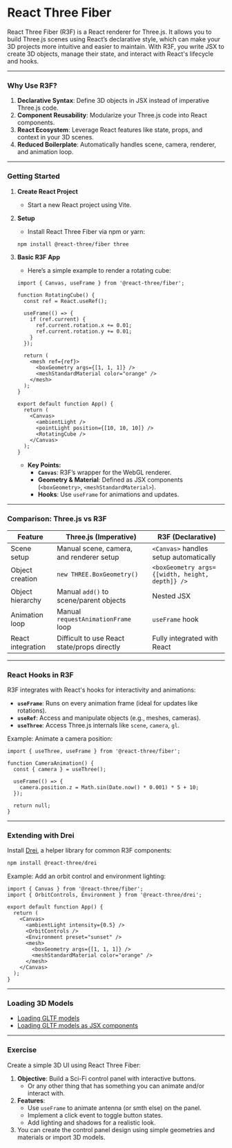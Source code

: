# React Three Fiber

React Three Fiber (R3F) is a React renderer for Three.js. It allows you to build Three.js scenes using React’s declarative style, which can make your 3D projects more intuitive and easier to maintain. With R3F, you write JSX to create 3D objects, manage their state, and interact with React's lifecycle and hooks.

---

### Why Use R3F?
1. **Declarative Syntax**: Define 3D objects in JSX instead of imperative Three.js code.
2. **Component Reusability**: Modularize your Three.js code into React components.
3. **React Ecosystem**: Leverage React features like state, props, and context in your 3D scenes.
4. **Reduced Boilerplate**: Automatically handles scene, camera, renderer, and animation loop.

---

### Getting Started
1. **Create React Project**
    - Start a new React project using Vite.

2. **Setup**
    - Install React Three Fiber via npm or yarn:
    ```bash
    npm install @react-three/fiber three
    ```

3. **Basic R3F App**
   - Here’s a simple example to render a rotating cube:

    ```tsx
    import { Canvas, useFrame } from '@react-three/fiber';
    
    function RotatingCube() {
      const ref = React.useRef();
    
      useFrame(() => {
        if (ref.current) {
          ref.current.rotation.x += 0.01;
          ref.current.rotation.y += 0.01;
        }
      });
    
      return (
        <mesh ref={ref}>
          <boxGeometry args={[1, 1, 1]} />
          <meshStandardMaterial color="orange" />
        </mesh>
      );
    }
    
    export default function App() {
      return (
        <Canvas>
          <ambientLight />
          <pointLight position={[10, 10, 10]} />
          <RotatingCube />
        </Canvas>
      );
    }
    ```

   - **Key Points:**
     - **`Canvas`**: R3F’s wrapper for the WebGL renderer.
     - **Geometry & Material**: Defined as JSX components (`<boxGeometry>`, `<meshStandardMaterial>`).
     - **Hooks**: Use `useFrame` for animations and updates.

---

### Comparison: Three.js vs R3F

| Feature                  | Three.js (Imperative)                           | R3F (Declarative)                                   |
|--------------------------|------------------------------------------------|----------------------------------------------------|
| Scene setup              | Manual scene, camera, and renderer setup       | `<Canvas>` handles setup automatically             |
| Object creation          | `new THREE.BoxGeometry()`                      | `<boxGeometry args={[width, height, depth]} />`    |
| Object hierarchy         | Manual `add()` to scene/parent objects         | Nested JSX                                        |
| Animation loop           | Manual `requestAnimationFrame` loop            | `useFrame` hook                                    |
| React integration        | Difficult to use React state/props directly    | Fully integrated with React                        |

---

### React Hooks in R3F
R3F integrates with React's hooks for interactivity and animations:
- **`useFrame`**: Runs on every animation frame (ideal for updates like rotations).
- **`useRef`**: Access and manipulate objects (e.g., meshes, cameras).
- **`useThree`**: Access Three.js internals like `scene`, `camera`, `gl`.

Example: Animate a camera position:
```tsx
import { useThree, useFrame } from '@react-three/fiber';

function CameraAnimation() {
  const { camera } = useThree();

  useFrame(() => {
    camera.position.z = Math.sin(Date.now() * 0.001) * 5 + 10;
  });

  return null;
}
```

---

### Extending with Drei
Install [Drei](https://drei.docs.pmnd.rs/getting-started/introduction), a helper library for common R3F components:
```bash
npm install @react-three/drei
```

Example: Add an orbit control and environment lighting:
```tsx
import { Canvas } from '@react-three/fiber';
import { OrbitControls, Environment } from '@react-three/drei';

export default function App() {
  return (
    <Canvas>
      <ambientLight intensity={0.5} />
      <OrbitControls />
      <Environment preset="sunset" />
      <mesh>
        <boxGeometry args={[1, 1, 1]} />
        <meshStandardMaterial color="orange" />
      </mesh>
    </Canvas>
  );
}
```

---

### Loading 3D Models

- [Loading GLTF models](https://r3f.docs.pmnd.rs/tutorials/loading-models#loading-gltf-models)
- [Loading GLTF models as JSX components](https://r3f.docs.pmnd.rs/tutorials/loading-models#loading-gltf-models-as-jsx-components)

---

### Exercise
Create a simple 3D UI using React Three Fiber:

1. **Objective**: Build a Sci-Fi control panel with interactive buttons.
    - Or any other thing that has something you can animate and/or interact with.
2. **Features**:
   - Use `useFrame` to animate antenna (or smth else) on the panel.
   - Implement a click event to toggle button states.
   - Add lighting and shadows for a realistic look.
3. You can create the control panel design using simple geometries and materials or import 3D models.
